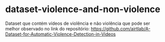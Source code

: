 # dataset-violence-and-non-violence
Dataset que contém vídeos de violência e não violência que pode ser melhor observado no link do repositório: https://github.com/airtlab/A-Dataset-for-Automatic-Violence-Detection-in-Videos
